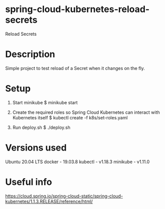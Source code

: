 # spring-cloud-kubernetes-reload-secrets
Reload Secrets

# Description
Simple project to test reload of a Secret when it changes on the fly.

# Setup
1. Start minikube
$ minikube start

2. Create the required roles so Spring Cloud Kubernetes can interact with Kubernetes itself
$ kubectl create -f k8s/set-roles.yaml

3. Run deploy.sh
$ ./deploy.sh

# Versions used
Ubuntu 20.04 LTS
docker - 19.03.8
kubectl - v1.18.3
minikube - v1.11.0

# Useful info
https://cloud.spring.io/spring-cloud-static/spring-cloud-kubernetes/1.1.3.RELEASE/reference/html/